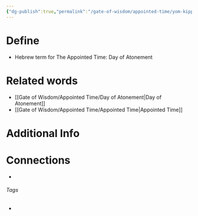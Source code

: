```yaml
---
{"dg-publish":true,"permalink":"/gate-of-wisdom/appointed-time/yom-kippur/","tags":["#GateWisdom","#AppointedTime"]}
---
```


# Define
- Hebrew term for The Appointed Time: Day of Atonement

# Related words
- [[Gate of Wisdom/Appointed Time/Day of Atonement\|Day of Atonement]]
- [[Gate of Wisdom/Appointed Time/Appointed Time\|Appointed Time]]

# Additional Info




# Connections


- 

###### Tags
- 